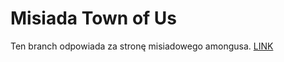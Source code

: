 # Misiada Town of Us
Ten branch odpowiada za stronę misiadowego amongusa. [LINK](https://taxi0k.github.io/misiadatownofus)
